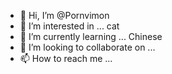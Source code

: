 - 👋 Hi, I’m @Pornvimon
- 👀 I’m interested in ... cat
- 🌱 I’m currently learning ... Chinese 
- 💞️ I’m looking to collaborate on ...
- 📫 How to reach me ...

<!---
Pornvimon/Pornvimon is a ✨ special ✨ repository because its `README.md` (this file) appears on your GitHub profile.
You can click the Preview link to take a look at your changes.
--->
